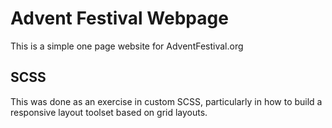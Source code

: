 # Advent Festival Webpage

This is a simple one page website for AdventFestival.org

## SCSS

This was done as an exercise in custom SCSS, particularly in how to build a responsive layout toolset based on grid layouts.